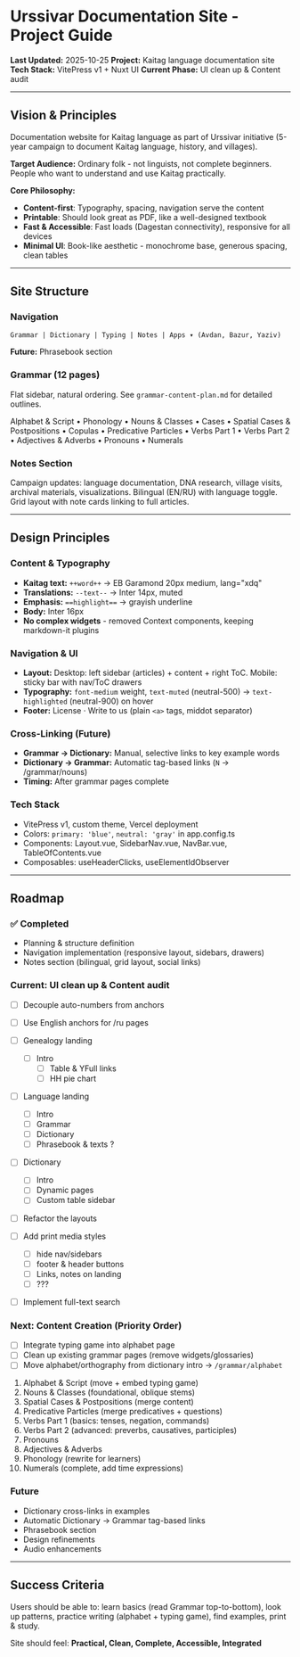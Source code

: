 # Urssivar Documentation Site - Project Guide

**Last Updated:** 2025-10-25
**Project:** Kaitag language documentation site
**Tech Stack:** VitePress v1 + Nuxt UI
**Current Phase:** UI clean up & Content audit

---

## Vision & Principles

Documentation website for Kaitag language as part of Urssivar initiative (5-year campaign to document Kaitag language, history, and villages).

**Target Audience:** Ordinary folk - not linguists, not complete beginners. People who want to understand and use Kaitag practically.

**Core Philosophy:**
- **Content-first**: Typography, spacing, navigation serve the content
- **Printable**: Should look great as PDF, like a well-designed textbook
- **Fast & Accessible**: Fast loads (Dagestan connectivity), responsive for all devices
- **Minimal UI**: Book-like aesthetic - monochrome base, generous spacing, clean tables

---

## Site Structure

### Navigation

```
Grammar | Dictionary | Typing | Notes | Apps ▾ (Avdan, Bazur, Yaziv)
```

**Future:** Phrasebook section

### Grammar (12 pages)

Flat sidebar, natural ordering. See `grammar-content-plan.md` for detailed outlines.

Alphabet & Script • Phonology • Nouns & Classes • Cases • Spatial Cases & Postpositions • Copulas • Predicative Particles • Verbs Part 1 • Verbs Part 2 • Adjectives & Adverbs • Pronouns • Numerals

### Notes Section

Campaign updates: language documentation, DNA research, village visits, archival materials, visualizations. Bilingual (EN/RU) with language toggle. Grid layout with note cards linking to full articles.

---

## Design Principles

### Content & Typography
- **Kaitag text:** `++word++` → EB Garamond 20px medium, lang="xdq"
- **Translations:** `--text--` → Inter 14px, muted
- **Emphasis:** `==highlight==` → grayish underline
- **Body:** Inter 16px
- **No complex widgets** - removed Context components, keeping markdown-it plugins

### Navigation & UI
- **Layout:** Desktop: left sidebar (articles) + content + right ToC. Mobile: sticky bar with nav/ToC drawers
- **Typography:** `font-medium` weight, `text-muted` (neutral-500) → `text-highlighted` (neutral-900) on hover
- **Footer:** License · Write to us (plain `<a>` tags, middot separator)

### Cross-Linking (Future)
- **Grammar → Dictionary:** Manual, selective links to key example words
- **Dictionary → Grammar:** Automatic tag-based links (`N` → /grammar/nouns)
- **Timing:** After grammar pages complete

### Tech Stack
- VitePress v1, custom theme, Vercel deployment
- Colors: `primary: 'blue'`, `neutral: 'gray'` in app.config.ts
- Components: Layout.vue, SidebarNav.vue, NavBar.vue, TableOfContents.vue
- Composables: useHeaderClicks, useElementIdObserver

---

## Roadmap

### ✅ Completed
- Planning & structure definition
- Navigation implementation (responsive layout, sidebars, drawers)
- Notes section (bilingual, grid layout, social links)

### Current: UI clean up & Content audit

- [ ] Decouple auto-numbers from anchors
- [ ] Use English anchors for /ru pages

- [ ] Genealogy landing
  - [ ] Intro
	- [ ] Table & YFull links
	- [ ] HH pie chart
- [ ] Language landing
	- [ ] Intro
	- [ ] Grammar
	- [ ] Dictionary
	- [ ] Phrasebook & texts ?
- [ ] Dictionary
	- [ ] Intro
	- [ ] Dynamic pages
	- [ ] Custom table sidebar

- [ ] Refactor the layouts
- [ ] Add print media styles
  - [ ] hide nav/sidebars
  - [ ] footer & header buttons
  - [ ] Links, notes on landing
  - [ ] ???
     
- [ ] Implement full-text search

### Next: Content Creation (Priority Order)

- [ ] Integrate typing game into alphabet page
- [ ] Clean up existing grammar pages (remove widgets/glossaries)
- [ ] Move alphabet/orthography from dictionary intro → `/grammar/alphabet`

1. Alphabet & Script (move + embed typing game)
2. Nouns & Classes (foundational, oblique stems)
3. Spatial Cases & Postpositions (merge content)
4. Predicative Particles (merge predicatives + questions)
5. Verbs Part 1 (basics: tenses, negation, commands)
6. Verbs Part 2 (advanced: preverbs, causatives, participles)
7. Pronouns
8. Adjectives & Adverbs
9. Phonology (rewrite for learners)
10. Numerals (complete, add time expressions)

### Future
- Dictionary cross-links in examples
- Automatic Dictionary → Grammar tag-based links
- Phrasebook section
- Design refinements
- Audio enhancements

---

## Success Criteria

Users should be able to: learn basics (read Grammar top-to-bottom), look up patterns, practice writing (alphabet + typing game), find examples, print & study.

Site should feel: **Practical, Clean, Complete, Accessible, Integrated**
